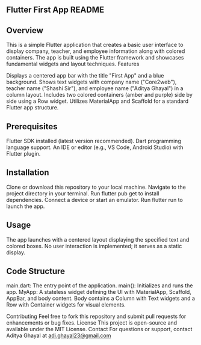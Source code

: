 ## Flutter First App README
## Overview
This is a simple Flutter application that creates a basic user interface to display company, teacher, and employee information along with colored containers. The app is built using the Flutter framework and showcases fundamental widgets and layout techniques.
Features

Displays a centered app bar with the title "First App" and a blue background.
Shows text widgets with company name ("Core2web"), teacher name ("Shashi Sir"), and employee name ("Aditya Ghayal") in a column layout.
Includes two colored containers (amber and purple) side by side using a Row widget.
Utilizes MaterialApp and Scaffold for a standard Flutter app structure.

## Prerequisites

Flutter SDK installed (latest version recommended).
Dart programming language support.
An IDE or editor (e.g., VS Code, Android Studio) with Flutter plugin.

## Installation

Clone or download this repository to your local machine.
Navigate to the project directory in your terminal.
Run flutter pub get to install dependencies.
Connect a device or start an emulator.
Run flutter run to launch the app.

## Usage

The app launches with a centered layout displaying the specified text and colored boxes.
No user interaction is implemented; it serves as a static display.

## Code Structure

main.dart: The entry point of the application.
main(): Initializes and runs the app.
MyApp: A stateless widget defining the UI with MaterialApp, Scaffold, AppBar, and body content.
Body contains a Column with Text widgets and a Row with Container widgets for visual elements.



Contributing
Feel free to fork this repository and submit pull requests for enhancements or bug fixes.
License
This project is open-source and available under the MIT License.
Contact
For questions or support, contact Aditya Ghayal at adi.ghayal23@gmail.com
